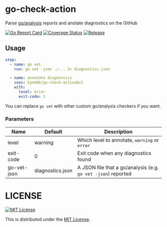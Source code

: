 # go-check-action

Parse [go/analysis](https://pkg.go.dev/golang.org/x/tools/go/analysis) reports and anotate diagnostics on the GitHub

[![Go Report Card](https://goreportcard.com/badge/github.com/kyoh86/go-check-action)](https://goreportcard.com/report/github.com/kyoh86/go-check-action)
[![Coverage Status](https://img.shields.io/codecov/c/github/kyoh86/go-check-action.svg)](https://codecov.io/gh/kyoh86/go-check-action)
[![Release](https://github.com/kyoh86/go-check-action/workflows/Release/badge.svg)](https://github.com/kyoh86/go-check-action/releases)

## Usage

```yaml
step:
  - name: go vet
    run: go vet -json ./... 2> diagnostics.json

  - name: annotate diagnostics
    uses: kyoh86/go-check-action@v1
    with:
      level: error
      exit-code: 1
```

You can replace `go vet` with other custom go/analysis checkers if you want.

### Parameters

| Name        | Default          | Description                                                   |
| ---         | ---              | ---                                                           |
| level       | warning          | Which level to annotate, `warning` or `error`                 |
| exit-code   | 0                | Exit code when any diagnostics found                          |
| go-vet-json | diagnostics.json | A JSON file that a go/analysis (e.g. `go vet -json`) reported |

# LICENSE

[![MIT License](http://img.shields.io/badge/license-MIT-blue.svg)](http://www.opensource.org/licenses/MIT)

This is distributed under the [MIT License](http://www.opensource.org/licenses/MIT).
